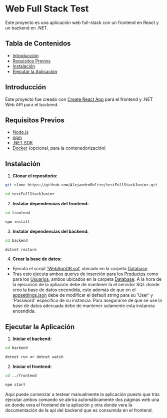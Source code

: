 # Web Full Stack Test
Este proyecto es una aplicación web full-stack con un frontend en React y un backend en .NET.

## Tabla de Contenidos
- [Introducción](#introducción)
- [Requisitos Previos](#requisitos-previos)
- [Instalación](#instalación)
- [Ejecutar la Aplicación](#ejecutar-la-aplicación)

## Introducción

Este proyecto fue creado con [Create React App](https://github.com/facebook/create-react-app) para el frontend y .NET Web API para el backend.

## Requisitos Previos

- [Node.js](https://nodejs.org/)
- [npm](https://www.npmjs.com/)
- [.NET SDK](https://dotnet.microsoft.com/download)
- [Docker](https://www.docker.com/) (opcional, para la contenedorización)

## Instalación
1. **Clonar el repositorio:**

```bash
git clone https://github.com/AlejandroBeltre/testFullStackJunior.git

cd testFullStackJunior
```

2. **Instalar dependencias del frontend:**

```bash
cd frontend 

npm install
```

3. **Instalar dependencias del backend:**

```bash
cd backend

dotnet restore
```

4. **Crear la base de datos:**

- Ejecuta el script ['WebAppDB.sql'](database/WebAppDB.sql) ubicado en la carpeta [Database](database).
- Tras esto ejecuta ambos querys de inserción para los [Productos](database/ProductsQueryInsert.sql) como para los [Usuarios](database/UsersQueryInsert.sql), ambos ubicados en la carpeta [Database](database).
A la hora de la ejecución de la apliación debe de mantener la el servidor SQL donde creo la base de datos encendida, esto además de que en el [appsettings.json](backend/appsettings.json) debe de modificar el default string para su 'User' y 'Password' especifico de su instancia. Para asegurarse de que se use la base de datos adecuada debe de mantener solamente esta instancia encendida.

## Ejecutar la Aplicación

1. **Iniciar el backend:**

```bash
cd backend

dotnet run or dotnet watch
```

2. **Iniciar el frontend:**

```bash
cd ../frontend

npm start
```

Aqui puede comenzar a testear manualmente la aplicación puesto que tras ejecutar ambos comando se abrira automáticamente dos páginas web una en donde vera el frontend de la apliación y otra donde vera la documentación de la api del backend que es consumida en el frontend.
